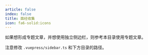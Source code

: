```yaml
---
article: false
index: false
title: 面经收集
icon: fa6-solid:icons
---
```


如果想形成专题文章，并想使用独立侧边栏，则参考本目录使用专题文章。

注意修改 `.vuepress/sidebar.ts` 和下方目录的路径。

<!-- markdownlint-disable MD033 -->

<Catalog base='/InternShip/面试/'/>

<!-- markdownlint-enable MD033 -->
